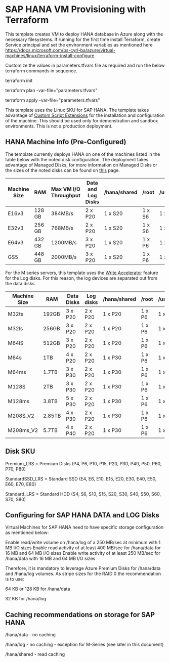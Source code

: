 # SAP HANA VM Provisioning with Terraform
This template creates VM to deploy HANA database in Azure along with the necessary filesystems. If running for the first time install Terraform, create Service principal and set the environment variables as mentioned here https://docs.microsoft.com/bs-cyrl-ba/azure/virtual-machines/linux/terraform-install-configure

Customize the values in parameters.tfvars file as required and run the below terraform commands in sequence.

terraform init

terraform plan -var-file="parameters.tfvars"

terraform apply -var-file="parameters.tfvars"

This template uses the Linux SKU for SAP HANA. 
The template takes advantage of [Custom Script Extensions](https://github.com/Azure/azure-linux-extensions/tree/master/CustomScript) for the installation and configuration of the machine. This should be used only for demonstration and sandbox environments. This is not a production deployment.

## HANA Machine Info (Pre-Configured)
The template currently deploys HANA on one of the machines listed in the table below with the noted disk configuration.  The deployment takes advantage of Managed Disks, for more information on Managed Disks or the sizes of the noted disks can be found on [this](https://docs.microsoft.com/en-us/azure/storage/storage-managed-disks-overview#pricing-and-billing) page.

Machine Size | RAM | Max VM I/O Throughput |Data and Log Disks | /hana/shared | /root | /usr/sap | hana/backup
------------ | --- | -------------- | ------------ | ------- | ------ | ------- | ---------
E16v3 | 128 GB | 384MB/s | 2 x P20 | 1 x S20 | 1 x S6 | 1 x S6 | 1 x S15
E32v3 | 256 GB | 768MB/s | 2 x P20 | 1 x S20 | 1 x S6 | 1 x S6 | 1 x S20
E64v3 | 432 GB | 1200MB/s | 3 x P20 | 1 x S20 | 1 x P6 | 1 x S6 | 1 x S30
GS5 | 448 GB | 2000MB/s | 3 x P20 | 1 x S20 | 1 x P6 | 1 x S6 | 1 x S30

For the M series servers, this template uses the [Write Accelerator](https://docs.microsoft.com/azure/virtual-machines/linux/how-to-enable-write-accelerator) feature for the Log disks. For this reason, the log devices are separated out from the data disks.

Machine Size | RAM | Data Disks | Log disks| /hana/shared | /root | /usr/sap | hana/backup
------------ | --- | ------------------ | ------------------ |------------ | ----- | -------- | -----------
M32ts | 192GB | 3 x P20 | 2 x P20 | 1 x P20 | 1 x P6 | 1 x P6 | 2 x P15
M32ls | 256GB | 3 x P20 | 2 x P20 | 1 x P20 | 1 x P6 | 1 x P6 | 2 x P15
M64lS | 512GB | 3 x P20 | 2 x P20 | 1 x P20 | 1 x P6 | 1 x P6 | 2 x P20
M64s | 1TB | 4 x P20 | 2 x P20 | 1 x P30 | 1 x P6 | 1 x P6 | 2 x P30
M64ms | 1.7TB | 3 x P30 | 2 x P20 | 1 x P30 | 1 x P6 | 1 x P6 | 2 x P30
M128S | 2TB | 3 x P30 | 2 x P20 | 1 x P30 | 1 x P6 | 1 x P6 | 2 x P40
M128ms | 3.8TB | 5 x P30 | 2 x P20 | 1 x P30 | 1 x P6 | 1 x P6 | 5 x P50
M208S_V2 | 2.85TB | 4 x P30 | 2 x P20 | 1 x P30 | 1 x P6 | 1 x P6 | 3 x P40
M208ms_V2 | 5.7TB | 4 x P40 | 2 x P20 | 1 x P30 | 1 x P6 | 1 x P6 | 5 x P50

## Disk SKU

Premium_LRS = Premium Disks (P4, P6, P10, P15, P20, P30, P40, P50, P60, P70, P80)

StandardSSD_LRS = Standard SSD (E4, E6, E10, E15, E20, E30, E40, E50, E60, E70, E80)

Standard_LRS = Standard HDD (S4, S6, S10, S15, S20, S30, S40, S50, S60, S70, S80)



## Configuring for SAP HANA DATA and LOG Disks
Virtual Machines for SAP HANA need to have specific storage configuration as mentioned below:

Enable read/write volume on /hana/log of a 250 MB/sec at minimum with 1 MB I/O sizes
Enable read activity of at least 400 MB/sec for /hana/data for 16 MB and 64 MB I/O sizes
Enable write activity of at least 250 MB/sec for /hana/data with 16 MB and 64 MB I/O sizes

Therefore, it is mandatory to leverage Azure Premium Disks for /hana/data and /hana/log volumes.
As stripe sizes for the RAID 0 the recommendation is to use:

64 KB or 128 KB for /hana/data

32 KB for /hana/log

## Caching recommendations on storage for SAP HANA

/hana/data - no caching

/hana/log - no caching - exception for M-Series (see later in this document)

/hana/shared - read caching